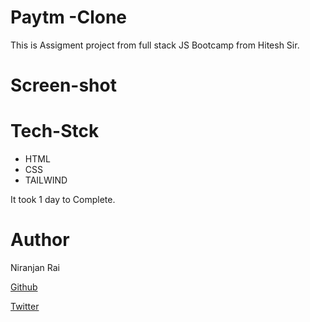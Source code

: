 # Paytm -Clone
This is Assigment project from full stack JS Bootcamp from Hitesh Sir.


# Screen-shot


# Tech-Stck
- HTML
- CSS
- TAILWIND 


It took 1 day to Complete.


# Author 

Niranjan Rai

[Github](https://github.com/niranjanrai)


[Twitter](https://twitter.com/Niranjanrai9)
